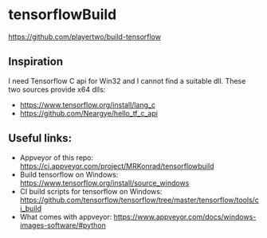 # tensorflowBuild

https://github.com/playertwo/build-tensorflow

## Inspiration
I need Tensorflow C api for Win32 and I cannot find a suitable dll. These two sources provide x64 dlls:
* https://www.tensorflow.org/install/lang_c
* https://github.com/Neargye/hello_tf_c_api

## Useful links:
* Appveyor of this repo: https://ci.appveyor.com/project/MRKonrad/tensorflowbuild
* Build tensorflow on Windows: https://www.tensorflow.org/install/source_windows
* CI build scripts for tensorflow on Windows: https://github.com/tensorflow/tensorflow/tree/master/tensorflow/tools/ci_build
* What comes with appveyor: https://www.appveyor.com/docs/windows-images-software/#python
